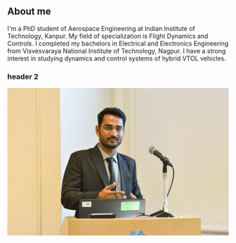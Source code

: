 ## About me
I'm a PhD student of Aerospace Engineering at Indian Institute of Technology, Kanpur. My field of specialization is Flight Dynamics and Controls.
I completed my bachelors in Electrical and Electronics Engineering from Visvesvaraya National Institute of Technology, Nagpur.
I have a strong interest in studying dynamics and control systems of hybrid VTOL vehicles.

### header 2

[comment]: <> (https://shubhanshuv2.github.io/)

![Alt_text](https://github.com/shubhanshuV2/shubhanshuV2.github.io/blob/master/images/E11_0249.jpg)
